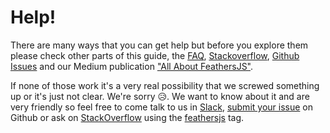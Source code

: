 # Help!

There are many ways that you can get help but before you explore them please check other parts of this guide, the [FAQ](faq.md), [Stackoverflow](http://stackoverflow.com/questions/tagged/feathersjs), [Github Issues](https://github.com/feathersjs/feathers/issues) and our Medium publication ["All About FeathersJS"](https://medium.com/all-about-feathersjs).

If none of those work it's a very real possibility that we screwed something up or it's just not clear. We're sorry 😥. We want to know about it and are very friendly so feel free to come talk to us in [Slack](http://slack.feathersjs.com/), [submit your issue](https://github.com/feathersjs/feathers/issues/new) on Github or ask on [StackOverflow](http://stackoverflow.com) using the [feathersjs](http://stackoverflow.com/questions/tagged/feathersjs) tag.